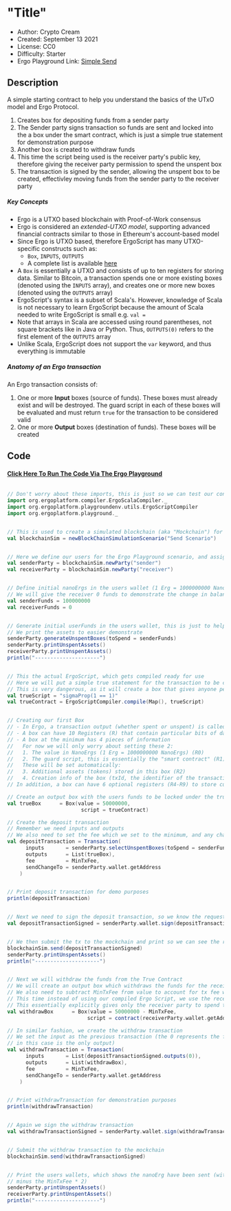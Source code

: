 "Title"
=================================

* Author: Crypto Cream
* Created: September 13 2021
* License: CC0
* Difficulty: Starter
* Ergo Playground Link: [Simple Send](https://scastie.scala-lang.org/Hb8INmnpQkOSP4MwL6eVNw)

Description
----------
A simple starting contract to help you understand the basics of the UTxO model and Ergo Protocol.

1. Creates box for depositing funds from a sender party
2. The Sender party signs transaction so funds are sent and locked into the a box under the smart contract, which is just a simple true statement for demonstration purpose
3. Another box is created to withdraw funds
4. This time the script being used is the receiver party's public key, therefore giving the receiver party permission to spend the unspent box
5. The transaction is signed by the sender, allowing the unspent box to be created, effectivley moving funds from the sender party to the receiver party

##### Key Concepts

- Ergo is a UTXO based blockchain with Proof-of-Work consensus
- Ergo is considered an *extended-UTXO model*, supporting advanced financial contracts similar to those in Ethereum's account-based model
- Since Ergo is UTXO based, therefore ErgoScript has many UTXO-specific constructs such as: 
  - `Box`, `INPUTS`, `OUTPUTS`
  - A complete list is available [here](https://github.com/ScorexFoundation/sigmastate-interpreter/blob/develop/docs/LangSpec.md)
- A `Box` is essentially a UTXO and consists of up to ten registers for storing data. Similar to Bitcoin, a transaction spends one or more existing boxes (denoted using the `INPUTS` array), and creates one or more new boxes (denoted using the `OUTPUTS` array)
- ErgoScript's syntax is a subset of Scala's. However, knowledge of Scala is not necessary to learn ErgoScript because the amount of Scala needed to write ErgoScript is small e.g. `val = `
- Note that arrays in Scala are accessed using round parentheses, not square brackets like in Java or Python. Thus, `OUTPUTS(0)` refers to the first element of the `OUTPUTS` array
- Unlike Scala, ErgoScript does not support the `var` keyword, and thus everything is immutable

##### Anatomy of an Ergo transaction

An Ergo transaction consists of:

1. One or more **Input** boxes (source of funds). These boxes must already exist and will be destroyed. The guard script in each of these boxes will be evaluated and must return `true` for the transaction to be considered valid
2. One or more **Output** boxes (destination of funds). These boxes will be created

Code
----------
#### [Click Here To Run The Code Via The Ergo Playground](https://scastie.scala-lang.org/Hb8INmnpQkOSP4MwL6eVNw)
```scala

// Don't worry about these imports, this is just so we can test our contract in the Ergo Playground
import org.ergoplatform.compiler.ErgoScalaCompiler._
import org.ergoplatform.playgroundenv.utils.ErgoScriptCompiler
import org.ergoplatform.playground._


// This is used to create a simulated blockchain (aka "Mockchain") for the Ergo Playground
val blockchainSim = newBlockChainSimulationScenario("Send Scenario")


// Here we define our users for the Ergo Playground scenario, and assigns the users a wallet
val senderParty = blockchainSim.newParty("sender")
val receiverParty = blockchainSim.newParty("receiver")


// Define initial nanoErgs in the users wallet (1 Erg = 1000000000 NanoErgs) 
// We will give the receiver 0 funds to demonstrate the change in balance
val senderFunds = 100000000
val receiverFunds = 0


// Generate initial userFunds in the users wallet, this is just to help us with the scenario by giving the sender unspent UTxO's
// We print the assets to easier demonstrate
senderParty.generateUnspentBoxes(toSpend = senderFunds)
senderParty.printUnspentAssets()
receiverParty.printUnspentAssets()
println("---------------------")


// This the actual ErgoScript, which gets compiled ready for use
// Here we will put a simple true statement for the transaction to be considered valid
// This is very dangerous, as it will create a box that gives anyone permission to spend, however we are just demonstrating
val trueScript = "sigmaProp(1 == 1)"
val trueContract = ErgoScriptCompiler.compile(Map(), trueScript)


// Creating our first Box
// - In Ergo, a transaction output (whether spent or unspent) is called a box
// - A box can have 10 Registers (R) that contain particular bits of data
// - A box at the minimum has 4 pieces of information
//   For now we will only worry about setting these 2:
//   1. The value in NanoErgs (1 Erg = 1000000000 NanoErgs) (R0)
//   2. The guard script, this is essentially the "smart contract" (R1)
//   These will be set automatically:
//   3. Additional assets (tokens) stored in this box (R2)
//   4. Creation info of the box (txId, the identifier of the transaction that created the box along with an output index) (R3)
// In addition, a box can have 6 optional registers (R4-R9) to store custom data for use in smart contracts

// Create an output box with the users funds to be locked under the true contract
val trueBox      = Box(value = 50000000,
                        script = trueContract)

// Create the deposit transaction
// Remember we need inputs and outputs
// We also need to set the fee which we set to the minimum, and any change will get sent back to the sender
val depositTransaction = Transaction(
      inputs       = senderParty.selectUnspentBoxes(toSpend = senderFunds),
      outputs      = List(trueBox),
      fee          = MinTxFee,
      sendChangeTo = senderParty.wallet.getAddress
    )


// Print deposit transaction for demo purposes
println(depositTransaction)


// Next we need to sign the deposit transaction, so we know the request came from the sender party
val depositTransactionSigned = senderParty.wallet.sign(depositTransaction)


// We then submit the tx to the mockchain and print so we can see the result
blockchainSim.send(depositTransactionSigned)
senderParty.printUnspentAssets()
println("---------------------")


// Next we will withdraw the funds from the True Contract 
// We will create an output box which withdraws the funds for the receiver
// We also need to subtract MinTxFee from value to account for tx fee we paid earlier (has to be paid)
// This time instead of using our compiled Ergo Script, we use the receiver partys public key as the guard script
// This essentially explicitly gives only the receiver party to spend the box, as only they have the corresponding private key
val withdrawBox      = Box(value = 50000000 - MinTxFee,
                          script = contract(receiverParty.wallet.getAddress.pubKey))

// In similar fashion, we create the withdraw transaction
// We set the input as the previous transaction (the 0 represents the first output, in an array
// in this case is the only output)
val withdrawTransaction = Transaction(
      inputs       = List(depositTransactionSigned.outputs(0)),
      outputs      = List(withdrawBox),
      fee          = MinTxFee,
      sendChangeTo = senderParty.wallet.getAddress
    )


// Print withdrawTransaction for demonstration purposes
println(withdrawTransaction)


// Again we sign the withdraw transaction
val withdrawTransactionSigned = senderParty.wallet.sign(withdrawTransaction)


// Submit the withdraw transaction to the mockchain
blockchainSim.send(withdrawTransactionSigned)


// Print the users wallets, which shows the nanoErg have been sent (with same overall total as the initial amount
// minus the MinTxFee * 2)
senderParty.printUnspentAssets()
receiverParty.printUnspentAssets()
println("---------------------")

```